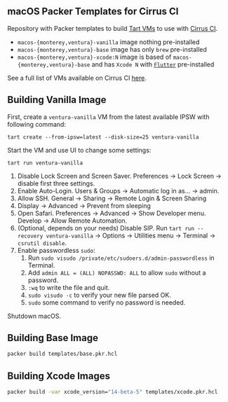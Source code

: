 ## macOS Packer Templates for Cirrus CI

Repository with Packer templates to build [Tart VMs](https://github.com/cirruslabs/tart) to use with [Cirrus CI](https://cirrus-ci.org/guide/macOS/).

* `macos-{monterey,ventura}-vanilla` image nothing pre-installed
* `macos-{monterey,ventura}-base` image has only `brew` pre-installed
* `macos-{monterey,ventura}-xcode:N` image is based of `macos-{monterey,ventura}-base` and has `Xcode N` with [`Flutter`](https://flutter.dev/) pre-installed

See a full list of VMs available on Cirrus CI [here](https://github.com/orgs/cirruslabs/packages?tab=packages&q=macos-).

## Building Vanilla Image

First, create a `ventura-vanilla` VM from the latest available IPSW with following command:

```console
tart create --from-ipsw=latest --disk-size=25 ventura-vanilla
```

Start the VM and use UI to change some settings:

```console
tart run ventura-vanilla
```

1. Disable Lock Screen and Screen Saver. Preferences -> Lock Screen -> disable first three settings.
2. Enable Auto-Login. Users & Groups -> Automatic log in as... -> admin.
3. Allow SSH. General -> Sharing -> Remote Login & Screen Sharing
4. Display -> Advanced -> Prevent from sleeping
5. Open Safari. Preferences -> Advanced -> Show Developer menu. Develop -> Allow Remote Automation.
6. (Optional, depends on your needs) Disable SIP. Run `tart run --recovery ventura-vanilla` -> Options -> Utilities menu -> Terminal -> `csrutil disable`.
7. Enable passwordless `sudo`:
    1. Run `sudo visudo /private/etc/sudoers.d/admin-passwordless` in Terminal.
    2. Add `admin ALL = (ALL) NOPASSWD: ALL` to allow `sudo` without a password.
    3. `:wq` to write the file and quit.
    4. `sudo visudo -c` to verify your new file parsed OK.
    5. `sudo` some command to verify no password is needed.

Shutdown macOS.

## Building Base Image

```bash
packer build templates/base.pkr.hcl
```

## Building Xcode Images

```bash
packer build -var xcode_version="14-beta-5" templates/xcode.pkr.hcl
```
